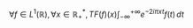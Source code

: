$$\forall f \in L^{1}(\mathbb{R}), \forall x \in \mathbb{R}_{+}^{*}, TF(f)(x) \int_{-\infty}^{+ \infty}  e^{ -2i\pi x t } f(t)\, dt $$
